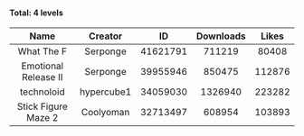 #### Total: 4 levels

| Name | Creator | ID | Downloads | Likes |
|:---:|:---:|:---:|:---:|:---:|
| What The F | Serponge | 41621791 | 711219 | 80408
| Emotional Release II | Serponge | 39955946 | 850475 | 112876
| technoloid | hypercube1 | 34059030 | 1326940 | 223282
| Stick Figure Maze 2 | Coolyoman | 32713497 | 608954 | 103893
